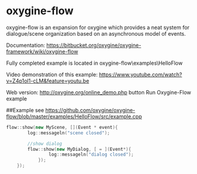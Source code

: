 # oxygine-flow
oxygine-flow is an expansion for oxygine which provides a neat system for dialogue/scene organization based on an asynchronous model of events.

Documentation: https://bitbucket.org/oxygine/oxygine-framework/wiki/oxygine-flow

Fully completed example is located in oxygine-flow\examples\HelloFlow

Video demonstration of this example: https://www.youtube.com/watch?v=Z4p1ol1-cLM&feature=youtu.be

Web version: http://oxygine.org/online_demo.php button Run Oxygine-Flow example

##Example
see https://github.com/oxygine/oxygine-flow/blob/master/examples/HelloFlow/src/example.cpp

```cpp
flow::show(new MyScene, [](Event * event){
        log::messageln("scene closed");

        //show dialog
        flow::show(new MyDialog, [ = ](Event*){
                log::messageln("dialog closed");
            });
    });
```	
